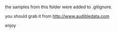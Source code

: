 the samples from this folder were added to .gitignore.

you should grab it from http://www.audibledata.com

enjoy
